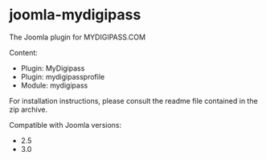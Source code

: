 joomla-mydigipass
=================

The Joomla plugin for MYDIGIPASS.COM

Content:

* Plugin: MyDigipass
* Plugin: mydigipassprofile
* Module: mydigipass

For installation instructions, please consult the readme file contained in the zip archive.

Compatible with Joomla versions:

* 2.5
* 3.0
